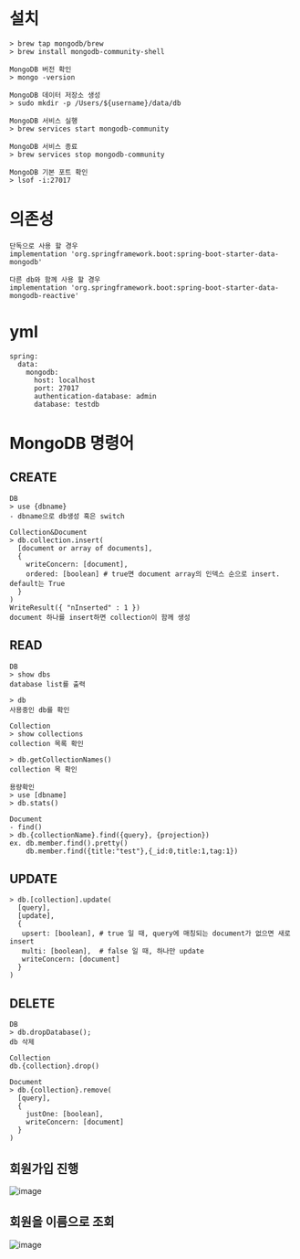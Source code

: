 # 설치
```
> brew tap mongodb/brew
> brew install mongodb-community-shell

MongoDB 버전 확인
> mongo -version

MongoDB 데이터 저장소 생성
> sudo mkdir -p /Users/${username}/data/db

MongoDB 서비스 실행
> brew services start mongodb-community

MongoDB 서비스 종료
> brew services stop mongodb-community

MongoDB 기본 포트 확인
> lsof -i:27017

```

# 의존성
```
단독으로 사용 할 경우
implementation 'org.springframework.boot:spring-boot-starter-data-mongodb'

다른 db와 함께 사용 할 경우
implementation 'org.springframework.boot:spring-boot-starter-data-mongodb-reactive'
```

# yml

```
spring:
  data:
    mongodb:
      host: localhost
      port: 27017
      authentication-database: admin
      database: testdb
```

# MongoDB 명령어

## CREATE
```
DB
> use {dbname}
- dbname으로 db생성 혹은 switch

Collection&Document
> db.collection.insert(
  [document or array of documents],
  {
    writeConcern: [document],
    ordered: [boolean] # true면 document array의 인덱스 순으로 insert. default는 True
  }
)
WriteResult({ "nInserted" : 1 })
document 하나를 insert하면 collection이 함께 생성
```

## READ

```
DB
> show dbs
database list를 출력

> db
사용중인 db를 확인

Collection
> show collections
collection 목록 확인

> db.getCollectionNames()
collection 목 확인

용량확인
> use [dbname]
> db.stats()

Document
- find()
> db.{collectionName}.find({query}, {projection})
ex. db.member.find().pretty()
    db.member.find({title:"test"},{_id:0,title:1,tag:1})
```
## UPDATE

```
> db.[collection].update(
  [query],
  [update],
  {
   upsert: [boolean], # true 일 때, query에 매칭되는 document가 없으면 새로 insert 
   multi: [boolean],  # false 일 때, 하나만 update
   writeConcern: [document]
  }
)
```
## DELETE
```
DB
> db.dropDatabase();
db 삭제

Collection
db.{collection}.drop()

Document
> db.{collection}.remove(
  [query],
  {
    justOne: [boolean],
    writeConcern: [document]
  }
)

```

## 회원가입 진행
![image](https://user-images.githubusercontent.com/104135990/218728437-c522cc2b-4ee3-48d0-a73a-810a13284462.png)

## 회원을 이름으로 조회

![image](https://user-images.githubusercontent.com/104135990/218728680-b312b9c3-98d7-4558-9cab-76083244b8de.png)

